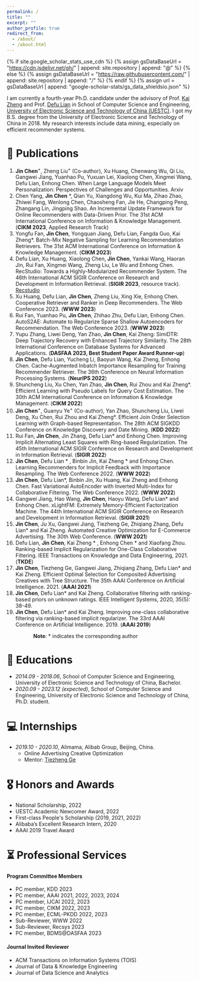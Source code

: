 ```yaml
---
permalink: /
title: ""
excerpt: ""
author_profile: true
redirect_from: 
  - /about/
  - /about.html
---
```


{% if site.google_scholar_stats_use_cdn %}
{% assign gsDataBaseUrl = "https://cdn.jsdelivr.net/gh/" | append: site.repository | append: "@" %}
{% else %}
{% assign gsDataBaseUrl = "https://raw.githubusercontent.com/" | append: site.repository | append: "/" %}
{% endif %}
{% assign url = gsDataBaseUrl | append: "google-scholar-stats/gs_data_shieldsio.json" %}

<span class='anchor' id='about-me'></span>

I am currently a fourth-year Ph.D. candidate under the advisory of Prof. [Kai Zheng](https://zheng-kai.com/) and Prof. [Defu Lian](http://staff.ustc.edu.cn/~liandefu/) in School of Computer Science and Engineering, [University of Electronic Science and Technology of China (UESTC)](https://www.uestc.edu.cn/). I got my B.S. degree from the University of Electronic Science and Technology of China in 2018. My research interests include data mining, especially on efficient recommender systems.





<!-- # 🔥 News
- *2022.02*: &nbsp;🎉🎉 Lorem ipsum dolor sit amet, consectetur adipiscing elit. Vivamus ornare aliquet ipsum, ac tempus justo dapibus sit amet. 
- *2022.02*: &nbsp;🎉🎉 Lorem ipsum dolor sit amet, consectetur adipiscing elit. Vivamus ornare aliquet ipsum, ac tempus justo dapibus sit amet.  -->

# 📝 Publications 
1. **Jin Chen**<sup>+</sup>, Zheng Liu<sup>+</sup> (Co-author), Xu Huang, Chenwang Wu, Qi Liu, Gangwei Jiang, Yuanhao Pu, Yuxuan Lei, Xiaolong Chen, Xingmei Wang, Defu Lian, Enhong Chen. When Large Language Models Meet Personalization: Perspectives of Challenges and Opportunities. Arxiv
2. Chen Yang, **Jin Chen** *, Qian Yu, Xiangdong Wu, Kui Ma, Zihao Zhao, Zhiwei Fang, Wenlong Chen, Chaosheng Fan, Jie He, Changping Peng, Zhangang Lin, Jingping Shao. An Incremental Update Framework for Online Recommenders with Data-Driven Prior. The 31st ACM International Conference on Information & Knowledge Management. (**CIKM 2023**, Applied Research Track)
2. Yongfu Fan, **Jin Chen**, Yongquan Jiang, Defu Lian, Fangda Guo, Kai Zheng*. Batch-Mix Negative Sampling for Learning  Recommendation Retrievers. The 31st ACM International Conference on Information & Knowledge Management. (**CIKM 2023**)
1. Defu Lian, Xu Huang, Xiaolong Chen, **Jin Chen**, Yankai Wang, Haoran Jin, Rui Fan, Xingmei Wang, Zheng Liu, Le Wu and Enhong Chen. RecStudio: Towards a Highly-Modularized Recommender System. The 46th International ACM SIGIR Conference on Research and Development in Information Retrieval. (**SIGIR 2023**, resource track). [Recstudio](https://github.com/ustcml/RecStudio) 
1. Xu Huang, Defu Lian, **Jin Chen**, Zheng Liu, Xing Xie, Enhong Chen. Cooperative Retriever and Ranker in Deep Recommenders. The Web Conference 2023. (**WWW 2023**) 
1. Rui Fan, Yuanhao Pu, **Jin Chen**, Zhihao Zhu, Defu Lian, Enhong Chen. AutoS2AE: Automate to Regularize Sparse Shallow Autoencoders for Recommendation. The Web Conference 2023. (**WWW 2023**)
2. Yupu Zhang, Liwei Deng, Yan Zhao, **Jin Chen**, Kai Zheng: SimiDTR: Deep Trajectory Recovery with Enhanced Trajectory Similarity. The 28th International Conference on Database Systems for Advanced Applications. (**DASFAA 2023, Best Student Paper Award Runner-up**)
3. **Jin Chen**, Defu Lian, Yucheng Li, Baoyun Wang, Kai Zheng, Enhong Chen. Cache-Augmented Inbatch Importance Resampling for Training Recommender Retriever. The 36th Conference on Neural Information Processing Systems. (**NeurIPS 2022**)
4. Shuncheng Liu, Xu Chen, Yan Zhao, **Jin Chen**, Rui Zhou and Kai Zheng*. Efficient Learning with Pseudo Labels for Query Cost Estimation. The 30th ACM International Conference on Information & Knowledge Management. (**CIKM 2022**)
5. **Jin Chen**<sup>+</sup>, Guanyu Ye<sup>+</sup> (Co-author), Yan Zhao, Shuncheng Liu, Liwei Deng, Xu Chen, Rui Zhou and Kai Zheng*. Efficient Join Order Selection Learning with Graph-based Representation. The 28th ACM SIGKDD Conference on Knowledge Discovery and Date Mining. (**KDD 2022**)
6. Rui Fan, **Jin Chen**, Jin Zhang, Defu Lian* and Enhong Chen. Improving Implicit Alternating Least Squares with Ring-based Regularization. The 45th International ACM SIGIR Conference on Research and Development in Information Retrieval. (**SIGIR 2022**) 
7. **Jin Chen**, Defu Lian * , Binbin Jin, Kai Zheng * and Enhong Chen. Learning Recommenders for Implicit Feedback with Importance Resampling. The Web Conference 2022. (**WWW 2022**)
8. **Jin Chen**, Defu Lian*, Binbin Jin, Xu Huang, Kai Zheng and Enhong Chen. Fast Variational AutoEncoder with Inverted Multi-Index for Collaborative Filtering. The Web Conference 2022. (**WWW 2022**)
9. Gangwei Jiang, Hao Wang, **Jin Chen**, Haoyu Wang, Defu Lian* and Enhong Chen. xLightFM: Extremely Memory-Efficient Factorization Machine. The 44th International ACM SIGIR Conference on Research and Development in Information Retrieval. (**SIGIR 2021**)
10. **Jin Chen**, Ju Xu, Gangwei Jiang, Tiezheng Ge, Zhiqiang Zhang, Defu Lian* and Kai Zheng. Automated Creative Optimization for E-Commerce Advertising. The 30th Web Conference. (**WWW 2021**)
11. Defu Lian, **Jin Chen**, Kai Zheng * , Enhong Chen *  and Xiaofang Zhou. Ranking-based Implicit Regularization for One-Class Collaborative Filtering. IEEE Transactions on Knowledge and Data Engineering, 2021. (**TKDE**)
12. **Jin Chen**, Tiezheng Ge, Gangwei Jiang, Zhiqiang Zhang, Defu Lian* and Kai Zheng. Efficient Optimal Selection for Composited Advertising Creatives with Tree Structure. The 35th AAAI Conference on Artificial Intelligence. 2021. (**AAAI 2021**)
13. **Jin Chen**, Defu Lian* and Kai Zheng. Collaborative filtering with ranking-based priors on unknown ratings. IEEE Intelligent Systems, 2020, 35(5): 38-49.
14. **Jin Chen**, Defu Lian* and Kai Zheng. Improving one-class collaborative filtering via ranking-based implicit regularizer. The 33rd AAAI Conference on Artificial Intelligence. 2019. (**AAAI 2019**)

&emsp; &emsp; &emsp; &emsp; **Note**: * indicates the corresponding author

# 📖 Educations

- *2014.09 - 2018.06*, School of Computer Science and Engineering, University of Electronic Science and Technology of China, Bachelor. 
- *2020.09 - 2023.12 (expected)*, School of Computer Science and Engineering, University of Electronic Science and Technology of China, Ph.D. student.

# 💻 Internships

- *2019.10 - 2020.10*, Alimama, Alibab Group, Beijing, China.
  - Online Advertising Creative Optimization
  - Mentor: [Tiezheng Ge](https://scholar.google.com/citations?user=db5ZTlMAAAAJ&hl=en)

# 🎖 Honors and Awards

- National Scholarship, 2022
- UESTC Academic Newcomer Award, 2022
- First-class People's Scholarship (2019, 2021, 2022)
- Alibaba’s Excellent Research Intern, 2020
- AAAI 2019 Travel Award

# ⏳ Professional Services

#### Program Committee Members
- PC member, KDD 2023
- PC member, AAAI 2021, 2022, 2023, 2024
- PC member, IJCAI 2022, 2023
- PC member, CIKM 2022, 2023
- PC member, ECML-PKDD 2022, 2023
- Sub-Reviewer, WWW 2022
- Sub-Reviewer, Recsys 2023
- PC member, BDMS@DASFAA 2023

#### Journal Invited Reviewer
- ACM Transactions on Information Systems (TOIS)
- Journal of Data & Knowledge Engineering
- Journal of Data Science and Analytics

<!-- # 📆 Research Experience

#### Ranking-based Implicit Regularization for One-class collaborative filtering
+ Propose a ranking-based regularizer for one-class collaborative filtering by hypothesizing that users’ preference scores for uninteracted items should not deviate a lot from each other.
+ The research has been accepted by AAAI 2019, TKDE 2021.

#### Advertising Creative Optimization <font size="3">(Alibaba Innovative Research, Alimama Group) </font>
+ Lead and accomplish the research of online advertising creative optimization.
+ Deploy the algorithm in the production environment and increase CTR by 5%.
+ The research has been accepted by AAAI 2021, WWW 2021.

#### Dynamic Negative Sampling for Recommender Systems
+ Propose a dynamic sampler via inverted multi-index. The research has been accepted by WWW 2022.
+ Design an importance resampling based sampler. The research has been accepted by WWW 2022.
+ Propose a Cache-Augmented Inbatch Importance Resampling for training recommender retrievers. The research has been submitted to NeurIPS 2022.

#### Join Order Selection for Database Optimizer <font size="3"> (Huawei Cloud Database Innovation Lab) </font>
+ Lead and accomplish the research of RL-based Join Order Selection.
+ The research has been accepted by KDD 2022. -->
